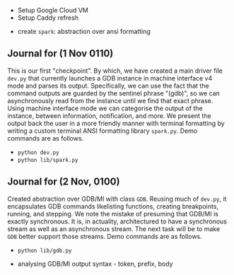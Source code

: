 - Setup Google Cloud VM
- Setup Caddy refresh
<!-- - Setup Nix -->
- create `spark`: abstraction over ansi formatting


## Journal for (1 Nov 0110)

This is our first "checkpoint". By which, we have created a main driver file `dev.py` that currently launches a GDB instance in machine interface v4 mode and parses its output. Specifically, we can use the fact that the command outputs are guarded by the sentinel phrase "(gdb)", so we can asynchronously read from the instance until we find that exact phrase. Using machine interface mode we can categorise the output of the instance, between information, notification, and more. We present the output back the user in a more friendly manner with terminal formatting by writing a custom terminal ANSI formatting library `spark.py`. Demo commands are as follows.

- `python dev.py`
- `python lib/spark.py`

## Journal for (2 Nov, 0100)

Created abstraction over GDB/MI with class `GDB`. Reusing much of `dev.py`, it encapsulates GDB commands likelisting functions, creating breakpoints, running, and stepping. We note the mistake of presuming that GDB/MI is exactly synchronous. It is, in actuality, architectured to have a synchronous stream as well as an asynchronous stream. The next task will be to make `GDB` better support those streams. Demo commands are as follows.

- `python lib/gdb.py`



- analysing GDB/MI output syntax - token, prefix, body